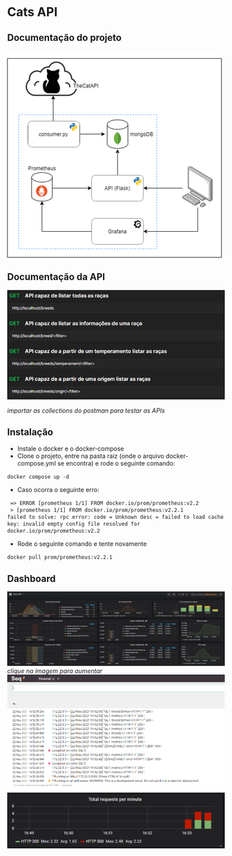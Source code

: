 Cats API
=============
Documentação do projeto
-----------------------
![Imagem da arquitetura](imgs/diagrama.png)


Documentação da API
-------------------
![Imagem da documentação da API](imgs/apis.png)

_importar as collections do postman para testar as APIs_


Instalação
----------
- Instale o docker e o docker-compose
- Clone o projeto, entre na pasta raiz (onde o arquivo docker-compose.yml se encontra) e rode o seguinte comando:
```
docker compose up -d
```
- Caso ocorra o seguinte erro:
```
 => ERROR [prometheus 1/1] FROM docker.io/prom/prometheus:v2.2
 > [prometheus 1/1] FROM docker.io/prom/prometheus:v2.2.1
failed to solve: rpc error: code = Unknown desc = failed to load cache key: invalid empty config file resolved for docker.io/prom/prometheus:v2.2
```

- Rode o seguinte comando e tente novamente
```
docker pull prom/prometheus:v2.2.1
```

Dashboard
---------
![Imagem do Grafana](imgs/grafana.png)
_clique na imagem para aumentar_
![Imagem do seq](imgs/log.png)
![Imagem do grafana error](imgs/grafana500.png)